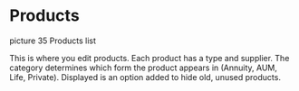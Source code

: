 # Products

picture 35 Products list

This is where you edit products. Each product has a type and supplier. The category determines which form the product appears in \(Annuity, AUM, Life, Private\). Displayed is an option added to hide old, unused products.

